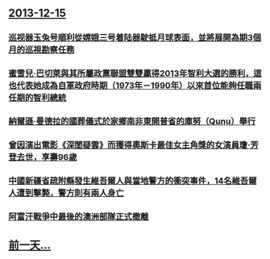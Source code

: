 ## [2013-12-15](/zh/news/2013/12/15/index.md)

### [巡视器玉兔号順利從嫦娥三号着陆器駛抵月球表面，並將展開為期3個月的巡視勘察任務 ](/zh/news/2013/12/15/巡视器玉兔号順利從嫦娥三号着陆器駛抵月球表面-並將展開為期3個月的巡視勘察任務.md)
### [ 蜜雪兒·巴切萊與其所屬政黨聯盟雙雙贏得2013年智利大選的勝利，這也代表她成為自軍政府時期（1973年－1990年）以來首位能夠任職兩任期的智利總統 ](/zh/news/2013/12/15/蜜雪兒-巴切萊與其所屬政黨聯盟雙雙贏得2013年智利大選的勝利-這也代表她成為自軍政府時期-1973年-1990年-以.md)
### [ 納爾遜·曼德拉的國葬儀式於家鄉南非東開普省的庫努（Qunu）舉行 ](/zh/news/2013/12/15/納爾遜-曼德拉的國葬儀式於家鄉南非東開普省的庫努-Qunu-舉行.md)
### [ 曾因演出電影《深閨疑雲》而獲得奧斯卡最佳女主角獎的女演員瓊·芳登去世，享壽96歲 ](/zh/news/2013/12/15/曾因演出電影-深閨疑雲-而獲得奧斯卡最佳女主角獎的女演員瓊-芳登去世-享壽96歲.md)
### [ 中國新疆省疏附縣發生維吾爾人與當地警方的衝突事件，14名維吾爾人遭到擊斃，警方則有兩人身亡 ](/zh/news/2013/12/15/中國新疆省疏附縣發生維吾爾人與當地警方的衝突事件-14名維吾爾人遭到擊斃-警方則有兩人身亡.md)
### [ 阿富汗戰爭中最後的澳洲部隊正式撤離 ](/zh/news/2013/12/15/阿富汗戰爭中最後的澳洲部隊正式撤離.md)
## [前一天...](/zh/news/2013/12/14/index.md)

